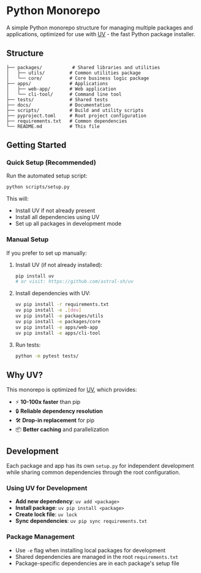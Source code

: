 # Python Monorepo

A simple Python monorepo structure for managing multiple packages and applications, optimized for use with [UV](https://github.com/astral-sh/uv) - the fast Python package installer.

## Structure

```
├── packages/           # Shared libraries and utilities
│   ├── utils/         # Common utilities package
│   └── core/          # Core business logic package
├── apps/              # Applications
│   ├── web-app/       # Web application
│   └── cli-tool/      # Command line tool
├── tests/             # Shared tests
├── docs/              # Documentation
├── scripts/           # Build and utility scripts
├── pyproject.toml     # Root project configuration
├── requirements.txt   # Common dependencies
└── README.md          # This file
```

## Getting Started

### Quick Setup (Recommended)

Run the automated setup script:
```bash
python scripts/setup.py
```

This will:
- Install UV if not already present
- Install all dependencies using UV
- Set up all packages in development mode

### Manual Setup

If you prefer to set up manually:

1. Install UV (if not already installed):
   ```bash
   pip install uv
   # or visit: https://github.com/astral-sh/uv
   ```

2. Install dependencies with UV:
   ```bash
   uv pip install -r requirements.txt
   uv pip install -e .[dev]
   uv pip install -e packages/utils
   uv pip install -e packages/core
   uv pip install -e apps/web-app
   uv pip install -e apps/cli-tool
   ```

3. Run tests:
   ```bash
   python -m pytest tests/
   ```

## Why UV?

This monorepo is optimized for [UV](https://github.com/astral-sh/uv), which provides:

- ⚡ **10-100x faster** than pip
- 🔒 **Reliable dependency resolution**
- 🛠️ **Drop-in replacement** for pip
- 📦 **Better caching** and parallelization

## Development

Each package and app has its own `setup.py` for independent development while sharing common dependencies through the root configuration.

### Using UV for Development

- **Add new dependency**: `uv add <package>`
- **Install package**: `uv pip install <package>`
- **Create lock file**: `uv lock`
- **Sync dependencies**: `uv pip sync requirements.txt`

### Package Management

- Use `-e` flag when installing local packages for development
- Shared dependencies are managed in the root `requirements.txt`
- Package-specific dependencies are in each package's setup file 